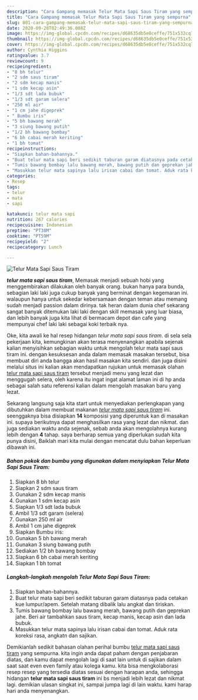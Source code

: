 ```yaml
---
description: "Cara Gampang memasak Telur Mata Sapi Saus Tiram yang sempurna"
title: "Cara Gampang memasak Telur Mata Sapi Saus Tiram yang sempurna"
slug: 801-cara-gampang-memasak-telur-mata-sapi-saus-tiram-yang-sempurna
date: 2020-09-28T02:49:36.008Z
image: https://img-global.cpcdn.com/recipes/d68635db5e0ceffe/751x532cq70/telur-mata-sapi-saus-tiram-foto-resep-utama.jpg
thumbnail: https://img-global.cpcdn.com/recipes/d68635db5e0ceffe/751x532cq70/telur-mata-sapi-saus-tiram-foto-resep-utama.jpg
cover: https://img-global.cpcdn.com/recipes/d68635db5e0ceffe/751x532cq70/telur-mata-sapi-saus-tiram-foto-resep-utama.jpg
author: Cynthia Higgins
ratingvalue: 3.7
reviewcount: 9
recipeingredient:
- "8 bh telur"
- "2 sdm saus tiram"
- "2 sdm kecap manis"
- "1 sdm kecap asin"
- "1/3 sdt lada bubuk"
- "1/3 sdt garam selera"
- "250 ml air"
- "1 cm jahe digeprek"
- " Bumbu iris"
- "5 bh bawang merah"
- "3 siung bawang putih"
- "1/2 bh bawang bombay"
- "6 bh cabai merah keriting"
- "1 bh tomat"
recipeinstructions:
- "Siapkan bahan-bahannya."
- "Buat telur mata sapi beri sedikit taburan garam diatasnya pada cetakan kue lumpur/apem. Setelah matang dibalik lalu angkat dan tiriskan."
- "Tumis bawang bombay lalu bawang merah, bawang putih dan geprekan jahe. Beri air tambahkan saus tiram, kecap manis, kecap asin dan lada bubuk."
- "Masukkan telur mata sapinya lalu irisan cabai dan tomat. Aduk rata koreksi rasa, angkatn dan sajikan."
categories:
- Resep
tags:
- telur
- mata
- sapi

katakunci: telur mata sapi 
nutrition: 267 calories
recipecuisine: Indonesian
preptime: "PT38M"
cooktime: "PT59M"
recipeyield: "2"
recipecategory: Lunch

---
```



![Telur Mata Sapi Saus Tiram](https://img-global.cpcdn.com/recipes/d68635db5e0ceffe/751x532cq70/telur-mata-sapi-saus-tiram-foto-resep-utama.jpg)

<b><i>telur mata sapi saus tiram</i></b>, Memasak menjadi sebuah hobi yang menggembirakan dilakukan oleh banyak orang. bukan hanya para bunda, sebagian laki laki juga cukup banyak yang berminat dengan kegemaran ini. walaupun hanya untuk sekedar kebersamaan dengan teman atau memang sudah menjadi passion dalam dirinya. tak heran dalam dunia chef sekarang sangat banyak ditemukan laki laki dengan skill memasak yang luar biasa, dan lebih banyak juga kita lihat di bermacam depot dan cafe yang mempunyai chef laki laki sebagai koki terbaik nya.



Oke, kita awali ke hal resep hidangan <i>telur mata sapi saus tiram</i>. di sela sela pekerjaan kita, kemungkinan akan terasa menyenangkan apabila sejenak kalian menyisihkan sebagian waktu untuk mengolah telur mata sapi saus tiram ini. dengan kesuksesan anda dalam memasak masakan tersebut, bisa membuat diri anda bangga akan hasil masakan kita sendiri. dan juga disini melalui situs ini kalian akan mendapatkan rujukan untuk memasak olahan <u>telur mata sapi saus tiram</u> tersebut menjadi menu yang lezat dan menggugah selera, oleh karena itu ingat ingat alamat laman ini di hp anda sebagai salah satu referensi kalian dalam mengolah masakan baru yang lezat.


Sekarang langsung saja kita start untuk menyediakan perlengkapan yang dibutuhkan dalam membuat makanan <u><i>telur mata sapi saus tiram</i></u> ini. seenggaknya bisa disiapkan <b>14</b> komposisi yang diperuntuk kan di masakan ini. supaya berikutnya dapat menghasilkan rasa yang lezat dan nikmat. dan juga sediakan waktu anda sejenak, sebab anda akan mengolahnya kurang lebih dengan <b>4</b> tahap. saya berharap semua yang diperlukan sudah kita punya disini, Baiklah mari kita mulai dengan mencatat dulu bahan keperluan dibawah ini.

<!--inarticleads1-->

##### Bahan pokok dan bumbu yang digunakan dalam menyiapkan Telur Mata Sapi Saus Tiram:

1. Siapkan 8 bh telur
1. Siapkan 2 sdm saus tiram
1. Gunakan 2 sdm kecap manis
1. Gunakan 1 sdm kecap asin
1. Siapkan 1/3 sdt lada bubuk
1. Ambil 1/3 sdt garam (selera)
1. Gunakan 250 ml air
1. Ambil 1 cm jahe digeprek
1. Siapkan  Bumbu iris:
1. Gunakan 5 bh bawang merah
1. Gunakan 3 siung bawang putih
1. Sediakan 1/2 bh bawang bombay
1. Siapkan 6 bh cabai merah keriting
1. Siapkan 1 bh tomat




<!--inarticleads2-->

##### Langkah-langkah mengolah Telur Mata Sapi Saus Tiram:

1. Siapkan bahan-bahannya.
1. Buat telur mata sapi beri sedikit taburan garam diatasnya pada cetakan kue lumpur/apem. Setelah matang dibalik lalu angkat dan tiriskan.
1. Tumis bawang bombay lalu bawang merah, bawang putih dan geprekan jahe. Beri air tambahkan saus tiram, kecap manis, kecap asin dan lada bubuk.
1. Masukkan telur mata sapinya lalu irisan cabai dan tomat. Aduk rata koreksi rasa, angkatn dan sajikan.




Demikianlah sedikit bahasan olahan perihal bumbu <u>telur mata sapi saus tiram</u> yang sempurna. kita ingin anda dapat paham dengan penjabaran diatas, dan kamu dapat mengolah lagi di saat lain untuk di sajikan dalam saat saat even even family atau kolega kamu. kita bisa mengkolaborasi resep resep yang tersedia diatas sesuai dengan harapan anda, sehingga hidangan <b>telur mata sapi saus tiram</b> ini bs menjadi lebih lezat dan nikmat lagi. demikian ulasan singkat ini, sampai jumpa lagi di lain waktu. kami harap hari anda menyenangkan.
